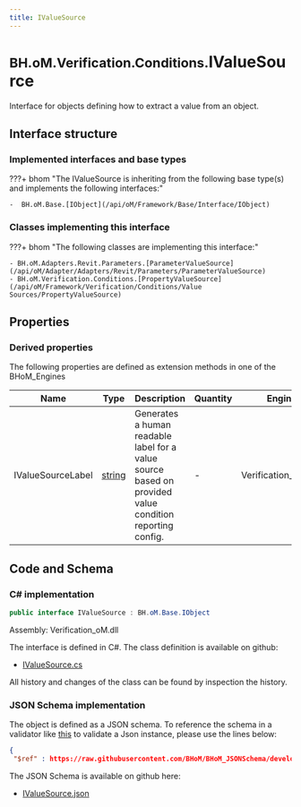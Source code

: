 ```yaml
---
title: IValueSource
---
```


# <small>BH.oM.Verification.Conditions.</small>**IValueSource**

Interface for objects defining how to extract a value from an object.

## Interface structure

### Implemented interfaces and base types

???+ bhom "The IValueSource is inheriting from the following base type(s) and implements the following interfaces:"

    -  BH.oM.Base.[IObject](/api/oM/Framework/Base/Interface/IObject)


### Classes implementing this interface

???+ bhom "The following classes are implementing this interface:"

    - BH.oM.Adapters.Revit.Parameters.[ParameterValueSource](/api/oM/Adapter/Adapters/Revit/Parameters/ParameterValueSource)
    - BH.oM.Verification.Conditions.[PropertyValueSource](/api/oM/Framework/Verification/Conditions/Value Sources/PropertyValueSource)


## Properties

### Derived properties

The following properties are defined as extension methods in one of the BHoM_Engines

| Name             | Type             | Description      | Quantity         | Engine           |
|------------------|------------------|------------------|------------------|------------------|
| IValueSourceLabel | [string](https://learn.microsoft.com/en-us/dotnet/api/System.String?view=netstandard-2.0) | Generates a human readable label for a value source based on provided value condition reporting config. | - | Verification_Engine |


## Code and Schema

### C# implementation

``` C# title="C#"
public interface IValueSource : BH.oM.Base.IObject
```

Assembly: Verification_oM.dll

The interface is defined in C#. The class definition is available on github:

- [IValueSource.cs](https://github.com/BHoM/BHoM/blob/develop/Verification_oM/Conditions\Interfaces\IValueSource.cs)

All history and changes of the class can be found by inspection the history.
### JSON Schema implementation

The object is defined as a JSON schema. To reference the schema in a validator like [this](https://www.jsonschemavalidator.net/) to validate a Json instance, please use the lines below:

``` json title="JSON Schema"
{
 "$ref" : https://raw.githubusercontent.com/BHoM/BHoM_JSONSchema/develop/Verification_oM/Conditions/IValueSource.json}
```

The JSON Schema is available on github here:

- [IValueSource.json](https://github.com/BHoM/BHoM_JSONSchema/blob/develop/Verification_oM/Conditions/IValueSource.json)
